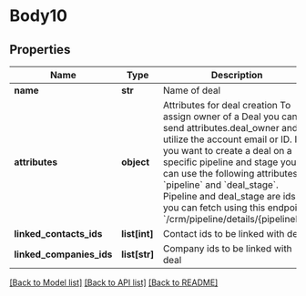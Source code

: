 # Body10

## Properties
Name | Type | Description | Notes
------------ | ------------- | ------------- | -------------
**name** | **str** | Name of deal | 
**attributes** | **object** | Attributes for deal creation  To assign owner of a Deal you can send attributes.deal_owner and utilize the account email or ID.  If you want to create a deal on a specific pipeline and stage you can use the following attributes &#x60;pipeline&#x60; and &#x60;deal_stage&#x60;.  Pipeline and deal_stage are ids you can fetch using this endpoint &#x60;/crm/pipeline/details/{pipelineID}&#x60;  | [optional] 
**linked_contacts_ids** | **list[int]** | Contact ids to be linked with deal | [optional] 
**linked_companies_ids** | **list[str]** | Company ids to be linked with deal | [optional] 

[[Back to Model list]](../README.md#documentation-for-models) [[Back to API list]](../README.md#documentation-for-api-endpoints) [[Back to README]](../README.md)



